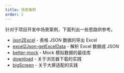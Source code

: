 ```yaml
---
title: 场景案例
order: 1
---
```


针对于项目开发中场景案例，下面列出一些思路供参考。

- [json2Excel] - 表格 JSON 数据的导出 Excel
- [excel2Json-getExcelData] - 解析 Excel 数据成 JSON
- [better-mock] - Mock 模拟数据的最佳库
- [download] - 关于浏览器下载的实践
- [bigScreen] - 关于大屏适配的实践

[json2Excel]: /scene/table-Export
[excel2Json-getExcelData]: /scene/excel-Import
[better-mock]: /scene/excel-Import
[download]: /scene/download
[bigScreen]: /scene/big-Screen
